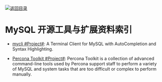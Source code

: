 [![返回目录](https://parg.co/UGo)](https://github.com/wxyyxc1992/Awesome-Reference) 
# MySQL 开源工具与扩展资料索引

- [mycli #Project#](https://github.com/dbcli/mycli): A Terminal Client for MySQL with AutoCompletion and Syntax Highlighting.

- [Percona Toolkit #Project#](https://github.com/percona/percona-toolkit): Percona Toolkit is a collection of advanced command-line tools used by Percona support staff to perform a variety of MySQL and system tasks that are too difficult or complex to perform manually.
